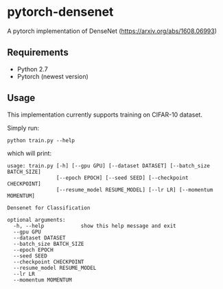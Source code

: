 # pytorch-densenet
A pytorch implementation of DenseNet (https://arxiv.org/abs/1608.06993)

## Requirements

* Python 2.7
* Pytorch (newest version)

## Usage

This implementation currently supports training on CIFAR-10 dataset.

Simply run: 

```Shell
python train.py --help
```

which will print: 

```shell
usage: train.py [-h] [--gpu GPU] [--dataset DATASET] [--batch_size BATCH_SIZE]
                [--epoch EPOCH] [--seed SEED] [--checkpoint CHECKPOINT]
                [--resume_model RESUME_MODEL] [--lr LR] [--momentum MOMENTUM]

Densenet for Classification

optional arguments:
  -h, --help            show this help message and exit
  --gpu GPU
  --dataset DATASET
  --batch_size BATCH_SIZE
  --epoch EPOCH
  --seed SEED
  --checkpoint CHECKPOINT
  --resume_model RESUME_MODEL
  --lr LR
  --momentum MOMENTUM

```

